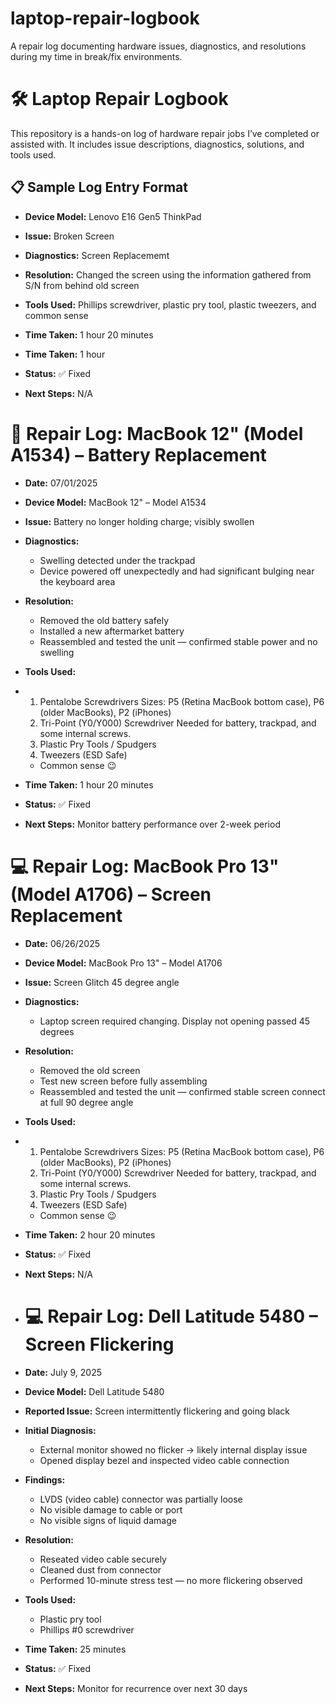 # laptop-repair-logbook
A repair log documenting hardware issues, diagnostics, and resolutions during my time in break/fix environments.
# 🛠️ Laptop Repair Logbook

This repository is a hands-on log of hardware repair jobs I’ve completed or assisted with. It includes issue descriptions, diagnostics, solutions, and tools used.

## 📋 Sample Log Entry Format

- **Device Model:** Lenovo E16 Gen5 ThinkPad  
- **Issue:** Broken Screen
- **Diagnostics:** Screen Replacememt  
- **Resolution:** Changed the screen using the information gathered from S/N from behind old screen   
- **Tools Used:** Phillips screwdriver, plastic pry tool, plastic tweezers, and common sense 
- **Time Taken:** 1 hour 20 minutes  

- **Time Taken:** 1 hour 
- **Status:** ✅ Fixed  
- **Next Steps:** N/A


# 🔋 Repair Log: MacBook 12" (Model A1534) – Battery Replacement

- **Date:** 07/01/2025  
- **Device Model:** MacBook 12" – Model A1534  
- **Issue:** Battery no longer holding charge; visibly swollen  
- **Diagnostics:**  
  - Swelling detected under the trackpad  
  - Device powered off unexpectedly and had significant bulging near the keyboard area

- **Resolution:**  
  - Removed the old battery safely  
  - Installed a new aftermarket battery  
  - Reassembled and tested the unit — confirmed stable power and no swelling

- **Tools Used:**
- 1. Pentalobe Screwdrivers Sizes: P5 (Retina MacBook bottom case), P6 (older MacBooks), P2 (iPhones)
  2.  Tri-Point (Y0/Y000) Screwdriver Needed for battery, trackpad, and some internal screws.
  3.  Plastic Pry Tools / Spudgers
  4.  Tweezers (ESD Safe)
  - Common sense 😉

- **Time Taken:** 1 hour 20 minutes  
- **Status:** ✅ Fixed  
- **Next Steps:** Monitor battery performance over 2-week period


# 💻 Repair Log: MacBook Pro 13" (Model A1706) – Screen Replacement

- **Date:** 06/26/2025  
- **Device Model:** MacBook Pro 13" – Model A1706  
- **Issue:** Screen Glitch 45 degree angle
- **Diagnostics:**  
  - Laptop screen required changing. Display not opening passed 45 degrees

- **Resolution:**  
  - Removed the old screen
  - Test new screen before fully assembling  
  - Reassembled and tested the unit — confirmed stable screen connect at full 90 degree angle

- **Tools Used:**
- 1. Pentalobe Screwdrivers Sizes: P5 (Retina MacBook bottom case), P6 (older MacBooks), P2 (iPhones)
  2.  Tri-Point (Y0/Y000) Screwdriver Needed for battery, trackpad, and some internal screws.
  3.  Plastic Pry Tools / Spudgers
  4.  Tweezers (ESD Safe)
  - Common sense 😉

- **Time Taken:** 2 hour 20 minutes  
- **Status:** ✅ Fixed  
- **Next Steps:** N/A

- # 💻 Repair Log: Dell Latitude 5480 – Screen Flickering

- **Date:** July 9, 2025  
- **Device Model:** Dell Latitude 5480  
- **Reported Issue:** Screen intermittently flickering and going black  
- **Initial Diagnosis:**
  - External monitor showed no flicker → likely internal display issue
  - Opened display bezel and inspected video cable connection

- **Findings:**
  - LVDS (video cable) connector was partially loose
  - No visible damage to cable or port
  - No visible signs of liquid damage

- **Resolution:**
  - Reseated video cable securely
  - Cleaned dust from connector
  - Performed 10-minute stress test — no more flickering observed

- **Tools Used:**  
  - Plastic pry tool  
  - Phillips #0 screwdriver  

- **Time Taken:** 25 minutes

- **Status:** ✅ Fixed  
- **Next Steps:** Monitor for recurrence over next 30 days


